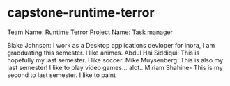 # capstone-runtime-terror
Team Name: Runtime Terror
Project Name: Task manager

Blake Johnson:
I work as a Desktop applications devloper for inora, I am gradduating this semester. I like animes. 
Abdul Hai Siddiqui: This is hopefully my last semester. I like soccer.
Mike Muysenberg: This is also my last semester! I like to play video games... alot..
Miriam Shahine- This is my second to last semester. I like to paint


